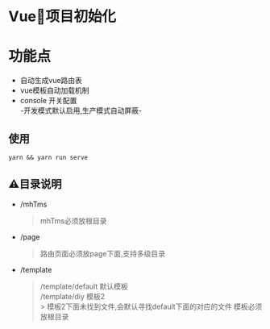 Vue项目初始化
=
# 功能点
* 自动生成vue路由表  
* vue模板自动加载机制  
* console 开关配置  
-开发模式默认启用,生产模式自动屏蔽-

## 使用
```
yarn && yarn run serve
```

## ⚠️目录说明
- /mhTms  
    > mhTms必须放根目录
- /page 
    > 路由页面必须放page下面,支持多级目录
- /template
    > /template/default 默认模板  
    > /template/diy 模板2  
        > 模板2下面未找到文件,会默认寻找default下面的对应的文件
    > 模板必须放根目录  
